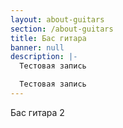 ```yaml
---
layout: about-guitars
section: /about-guitars
title: Бас гитара
banner: null
description: |-
  Тестовая запись

  Тестовая запись
---
```


 Бас гитара 2